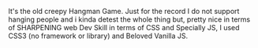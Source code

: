 It's the old creepy Hangman Game.
Just for the record I do not support hanging people and i kinda detest the whole thing but,
pretty nice in terms of SHARPENING web Dev Skill in terms of CSS and Specially JS,
I used CSS3 (no framework or library) and Beloved Vanilla JS.
